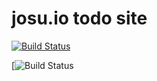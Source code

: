 # josu.io todo site

[![Build Status](https://travis-ci.org/pxai/josu.io.svg?branch=master)](https://travis-ci.org/pxai/josu.io)

[![Build Status](https://codeship.com/projects/389562/status?branch=master)
